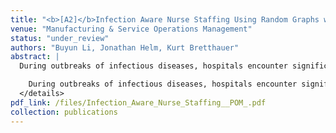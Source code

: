 ```yaml
---
title: "<b>[A2]</b>Infection Aware Nurse Staffing Using Random Graphs with Hidden Health Status"
venue: "Manufacturing & Service Operations Management"
status: "under_review"
authors: "Buyun Li, Jonathan Helm, Kurt Bretthauer"
abstract: |
  During outbreaks of infectious diseases, hospitals encounter significant challenges in making well-informed nurse staffing decisions. The dilemma during these outbreaks involves a simultaneous increase in inpatient admissions and a notably elevated rate of nurse absenteeism caused by infections.<details class="abs"><summary>Show Full Abstract</summary>

    During outbreaks of infectious diseases, hospitals encounter significant challenges in making well-informed nurse staffing decisions. The dilemma during these outbreaks involves a simultaneous increase in inpatient admissions during disease outbreaks and a notably elevated rate of nurse absenteeism caused by infections. The unobservable nature of nurse infection time, incubation period, and number of nurses infected but yet to show symptoms adds complexity to understanding when and how nurses are infected. Lack of this critical information restricts hospital managers from implementing effective and informed operational strategies and staffing plans, limiting their ability to proactively address the staffing crisis during an outbreak. We develop a dynamic random graph model with hidden nurse health status to examine the interplay between staffing policies and infection transmission dynamics. Our model extends existing random graph frameworks by incorporating nurse health status (healthy, incubation, symptomatic) as a latent variable that is endogenously linked to the evolution of disease transmission networks. Within this framework, we design an estimation procedure that maps nurse characteristics to disease transmission rates across patient-to-nurse, nurse-to-nurse, and community-to-nurse interactions. This approach enables dynamic tracking of infection sources, locations, and timing. Using data from the IU-Health hospital system during the COVID-19 pandemic, we perform counterfactual analyses to assess the effectiveness of mitigation and staffing policies aimed at protecting nurses from infections. We find that hospitals can reduce nurse absenteeism due to infection by up to 25% through improved staffing levels and workload management. Furthermore, when establishing dedicated units for the care of infectious patients, simply isolating infected patients is insufficient; it is crucial to assign a fixed group of nurses exclusively to these patients to minimize cross-infection.
  </details>
pdf_link: /files/Infection_Aware_Nurse_Staffing__POM_.pdf
collection: publications
---
```

